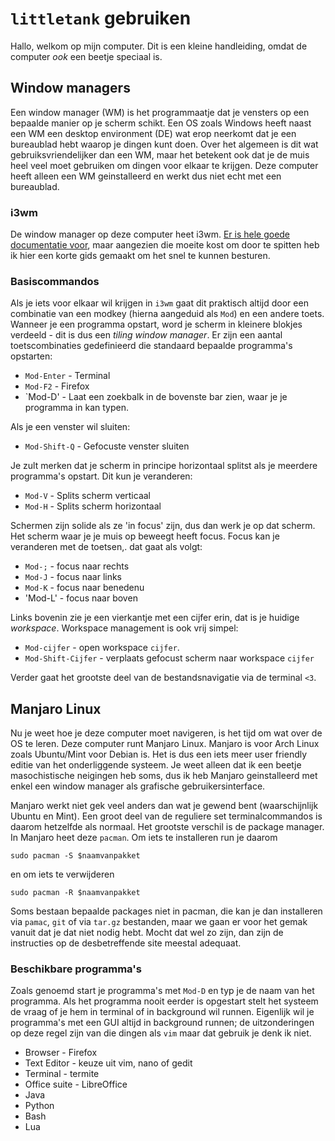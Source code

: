 # `littletank` gebruiken

Hallo, welkom op mijn computer. Dit is een kleine handleiding, omdat de computer *ook* een beetje speciaal is.

## Window managers
Een window manager (WM) is het programmaatje dat je vensters op een bepaalde manier op je scherm schikt.
Een OS zoals Windows heeft naast een WM een desktop environment (DE) wat erop neerkomt dat je een bureaublad hebt waarop je dingen kunt doen. Over het algemeen 
is dit wat gebruiksvriendelijker dan een WM, maar het betekent ook dat je de muis heel veel moet gebruiken om dingen voor elkaar te krijgen. 
Deze computer heeft alleen een WM geinstalleerd en werkt dus niet echt met een bureaublad.

### i3wm
 De window manager op deze computer heet i3wm. [Er is hele goede documentatie voor](https://i3wm.org/),
maar aangezien die moeite kost om door te spitten heb ik hier een korte gids gemaakt om het snel te kunnen besturen.

### Basiscommandos
Als je iets voor elkaar wil krijgen in `i3wm` gaat dit praktisch altijd door een combinatie van een modkey (hierna aangeduid als `Mod`) en een andere toets. 
Wanneer je een programma opstart, word je scherm in kleinere blokjes verdeeld - dit is dus een *tiling window manager*. Er zijn een aantal toetscombinaties gedefinieerd die
standaard bepaalde programma's opstarten:

* `Mod-Enter` - Terminal
* `Mod-F2` - Firefox
* `Mod-D' - Laat een zoekbalk in de bovenste bar zien, waar je je programma in kan typen.

Als je een venster wil sluiten:

* `Mod-Shift-Q` - Gefocuste venster sluiten

Je zult merken dat je scherm in principe horizontaal splitst als je meerdere programma's opstart. Dit kun je veranderen: 

* `Mod-V` - Splits scherm verticaal
* `Mod-H` - Splits scherm horizontaal

Schermen zijn solide als ze 'in focus' zijn, dus dan werk je op dat scherm. Het scherm waar je je muis op beweegt heeft focus.
Focus kan je veranderen met de toetsen,. dat gaat als volgt:

* `Mod-;` - focus naar rechts
* `Mod-J` - focus naar links
* `Mod-K` - focus naar benedenu
* 'Mod-L' - focus naar boven

Links bovenin zie je een vierkantje met een cijfer erin, dat is je huidige *workspace*. Workspace management is ook vrij simpel:

* `Mod-cijfer` - open workspace `cijfer`. 
* `Mod-Shift-Cijfer` - verplaats gefocust scherm naar workspace `cijfer`

Verder gaat het grootste deel van de bestandsnavigatie via de terminal `<3`. 

## Manjaro Linux

Nu je weet hoe je deze computer moet navigeren, is het tijd om wat over de OS te leren. Deze computer runt Manjaro Linux. 
Manjaro is voor Arch Linux zoals Ubuntu/Mint voor Debian is.
Het is dus een iets meer user friendly editie van het onderliggende systeem. Je weet alleen dat ik een beetje
masochistische neigingen heb soms, dus ik heb Manjaro geinstalleerd met enkel een window manager als grafische gebruikersinterface. 

Manjaro werkt niet gek veel anders dan wat je gewend bent (waarschijnlijk Ubuntu en Mint). Een groot deel van de reguliere set terminalcommandos is daarom 
hetzelfde als normaal. 
Het grootste verschil is de package manager. In Manjaro heet deze `pacman`. Om iets te installeren run je daarom 
```
sudo pacman -S $naamvanpakket
```

en om iets te verwijderen

```
sudo pacman -R $naamvanpakket
```

Soms bestaan bepaalde packages niet in pacman, die kan je dan installeren via `pamac`,  `git` of via `tar.gz` bestanden, maar we gaan er voor het gemak vanuit dat je dat 
niet nodig hebt. Mocht dat wel zo zijn, dan zijn de instructies op de desbetreffende site meestal adequaat.

### Beschikbare programma's
Zoals genoemd start je programma's met `Mod-D` en typ je de naam van het programma. Als het programma nooit eerder is opgestart stelt het systeem de vraag of je hem
in terminal of in background wil runnen. Eigenlijk wil je programma's met een GUI altijd in background runnen; de uitzonderingen op deze regel zijn van die dingen als `vim` maar 
dat gebruik je denk ik niet. 

* Browser - Firefox
* Text Editor - keuze uit vim, nano of gedit
* Terminal - termite
* Office suite - LibreOffice
* Java
* Python
* Bash
* Lua


